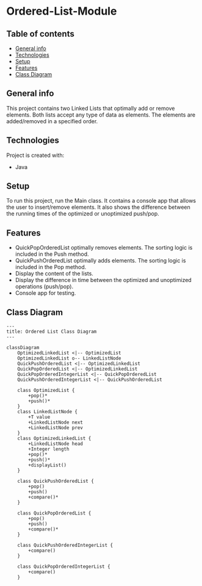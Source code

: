 # Ordered-List-Module

## Table of contents
* [General info](#general-info)
* [Technologies](#technologies)
* [Setup](#setup)
* [Features](#features)
* [Class Diagram](#class-diagram)

## General info
This project contains two Linked Lists that optimally add or remove elements. Both lists accept any type of data as elements. The elements are added/removed in a specified order.
	
## Technologies
Project is created with:
* Java
	
## Setup
To run this project, run the Main class. It contains a console app that allows the user to insert/remove elements. 
It also shows the difference between the running times of the optimized or unoptimized push/pop.

## Features
* QuickPopOrderedList optimally removes elements. The sorting logic is included in the Push method.
* QuickPushOrderedList optimally adds elements. The sorting logic is included in the Pop method.
* Display the content of the lists.
* Display the difference in time between the optimized and unoptimized operations (push/pop).
* Console app for testing.

## Class Diagram
```mermaid
---
title: Ordered List Class Diagram
---

classDiagram
	OptimizedLinkedList <|-- OptimizedList
	OptimizedLinkedList o-- LinkedListNode
	QuickPushOrderedList <|-- OptimizedLinkedList
	QuickPopOrderedList <|-- OptimizedLinkedList
	QuickPopOrderedIntegerList <|-- QuickPopOrderedList
	QuickPushOrderedIntegerList <|-- QuickPushOrderedList
	
	class OptimizedList {
		+pop()*
		+push()*
	}
	class LinkedListNode {
		+T value
		+LinkedListNode next
		+LinkedListNode prev
	}
	class OptimizedLinkedList {
		+LinkedListNode head
		+Integer length
		+pop()*
		+push()*
		+displayList()
	}
	
	class QuickPushOrderedList {
		+pop()
		+push()
		+compare()*
	}
	
	class QuickPopOrderedList {
		+pop()
		+push()
		+compare()*
	}
	
	class QuickPushOrderedIntegerList {
		+compare()
	}
	
	class QuickPopOrderedIntegerList {
		+compare()
	}
```
